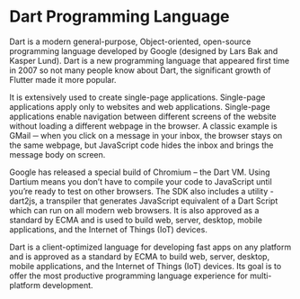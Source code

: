 # Dart Programming Language

Dart is a modern general-purpose, Object-oriented, open-source programming language developed by Google (designed by Lars Bak and Kasper Lund). Dart is a new programming language that appeared first time in 2007 so not many people know about Dart, the significant growth of Flutter made it more popular.

It is extensively used to create single-page applications. Single-page applications apply only to websites and web applications. Single-page applications enable navigation between different screens of the website without loading a different webpage in the browser. A classic example is GMail ─ when you click on a message in your inbox, the browser stays on the same webpage, but JavaScript code hides the inbox and brings the message body on screen.

Google has released a special build of Chromium – the Dart VM. Using Dartium means you don’t have to compile your code to JavaScript until you’re ready to test on other browsers. The SDK also includes a utility -dart2js, a transpiler that generates JavaScript equivalent of a Dart Script which can run on all modern web browsers.
It is also approved as a standard by ECMA and is used to build web, server, desktop, mobile applications, and the Internet of Things (IoT) devices.

Dart is a client-optimized language for developing fast apps on any platform and is approved as a standard by ECMA to build web, server, desktop, mobile applications, and the Internet of Things (IoT) devices. Its goal is to offer the most productive programming language experience for multi-platform development.